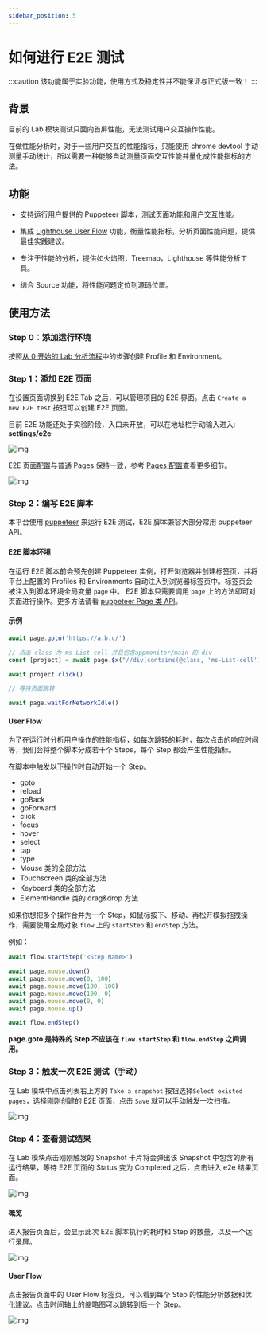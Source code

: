 ```yaml
---
sidebar_position: 5
---
```


# 如何进行 E2E 测试

:::caution
该功能属于实验功能，使用方式及稳定性并不能保证与正式版一致！
:::

## 背景

目前的 Lab 模块测试只面向首屏性能，无法测试用户交互操作性能。

在做性能分析时，对于一些用户交互的性能指标，只能使用 chrome devtool 手动测量手动统计，所以需要一种能够自动测量页面交互性能并量化成性能指标的方法。

## 功能

- 支持运行用户提供的 Puppeteer 脚本，测试页面功能和用户交互性能。

- 集成 [Lighthouse User Flow](https://web.dev/lighthouse-user-flows/) 功能，衡量性能指标，分析页面性能问题，提供最佳实践建议。
- 专注于性能的分析，提供如火焰图，Treemap，Lighthouse 等性能分析工具。
- 结合 Source 功能，将性能问题定位到源码位置。

## 使用方法

### Step 0：添加运行环境

按照[从 0 开始的 Lab 分析流程](./get-started)中的步骤创建 Profile 和 Environment。

### Step 1：添加 E2E 页面

在设置页面切换到 E2E Tab 之后，可以管理项目的 E2E 界面。点击 `Create a new E2E test` 按钮可以创建 E2E 页面。

目前 E2E 功能还处于实验阶段，入口未开放，可以在地址栏手动输入进入: **settings/e2e**

![img](/settings/e2e.png)

E2E 页面配置与普通 Pages 保持一致，参考 [Pages 配置](https://)查看更多细节。

![img](/settings/create-e2e.png)

### Step 2：编写 E2E 脚本

本平台使用 [puppeteer](https://github.com/puppeteer/puppeteer) 来运行 E2E 测试，E2E 脚本兼容大部分常用 puppeteer API。

#### E2E 脚本环境

在运行 E2E 脚本前会预先创建 Puppeteer 实例，打开浏览器并创建标签页，并将平台上配置的 Profiles 和 Environments 自动注入到浏览器标签页中。标签页会被注入到脚本环境全局变量 `page` 中。 E2E 脚本只需要调用 `page` 上的方法即可对页面进行操作。更多方法请看 [puppeteer Page 类 API](https://github.com/puppeteer/puppeteer/blob/v13.0.1/docs/api.md#class-page)。

#### 示例

```javascript
await page.goto('https://a.b.c/')

// 点击 class 为 ms-List-cell 并且包含appmonitor/main 的 div
const [project] = await page.$x("//div[contains(@class, 'ms-List-cell') and contains(., 'appmonitor/main')]")

await project.click()

// 等待页面跳转

await page.waitForNetworkIdle()
```

#### User Flow

为了在运行时分析用户操作的性能指标，如每次跳转的耗时，每次点击的响应时间等，我们会将整个脚本分成若干个 Steps，每个 Step 都会产生性能指标。

在脚本中触发以下操作时自动开始一个 Step。

- goto
- reload
- goBack
- goForward
- click
- focus
- hover
- select
- tap
- type
- Mouse 类的全部方法
- Touchscreen 类的全部方法
- Keyboard 类的全部方法
- ElementHandle 类的 drag&drop 方法

如果你想把多个操作合并为一个 Step，如鼠标按下、移动、再松开模拟拖拽操作，需要使用全局对象 `flow` 上的 `startStep` 和 `endStep` 方法。

例如：

```javascript
await flow.startStep('<Step Name>')

await page.mouse.down()
await page.mouse.move(0, 100)
await page.mouse.move(100, 100)
await page.mouse.move(100, 0)
await page.mouse.move(0, 0)
await page.mouse.up()

await flow.endStep()
```

**page.goto 是特殊的 Step 不应该在 `flow.startStep` 和 `flow.endStep` 之间调用。**

### Step 3：触发一次 E2E 测试（手动）

在 Lab 模块中点击列表右上方的 `Take a snapshot` 按钮选择`Select existed pages`，选择刚刚创建的 E2E 页面，点击 `Save` 就可以手动触发一次扫描。

![img](/lab/e2e-take-snapshot.png)

### Step 4：查看测试结果

在 Lab 模块点击刚刚触发的 Snapshot 卡片将会弹出该 Snapshot 中包含的所有运行结果，等待 E2E 页面的 Status 变为 Completed 之后，点击进入 e2e 结果页面。

![img](/lab/e2e-take-snapshot-detail.png)

#### 概览

进入报告页面后，会显示此次 E2E 脚本执行的耗时和 Step 的数量，以及一个运行录屏。

![img](/lab/e2e-report-overview.png)

#### User Flow

点击报告页面中的 User Flow 标签页，可以看到每个 Step 的性能分析数据和优化建议。点击时间轴上的缩略图可以跳转到后一个 Step。

![img](/lab/e2e-report-userflow.png)
